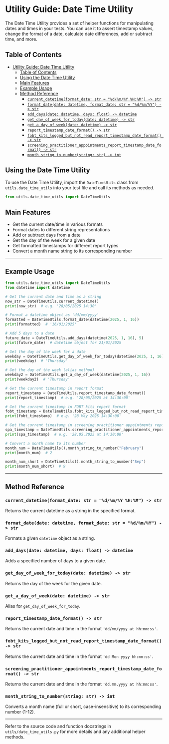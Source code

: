 # Utility Guide: Date Time Utility

The Date Time Utility provides a set of helper functions for manipulating dates and times in your tests.
You can use it to assert timestamp values, change the format of a date, calculate date differences, add or subtract time, and more.

## Table of Contents

- [Utility Guide: Date Time Utility](#utility-guide-date-time-utility)
  - [Table of Contents](#table-of-contents)
  - [Using the Date Time Utility](#using-the-date-time-utility)
  - [Main Features](#main-features)
  - [Example Usage](#example-usage)
  - [Method Reference](#method-reference)
    - [`current_datetime(format_date: str = "%d/%m/%Y %H:%M") -> str`](#current_datetimeformat_date-str--dmy-hm---str)
    - [`format_date(date: datetime, format_date: str = "%d/%m/%Y") -> str`](#format_datedate-datetime-format_date-str--dmy---str)
    - [`add_days(date: datetime, days: float) -> datetime`](#add_daysdate-datetime-days-float---datetime)
    - [`get_day_of_week_for_today(date: datetime) -> str`](#get_day_of_week_for_todaydate-datetime---str)
    - [`get_a_day_of_week(date: datetime) -> str`](#get_a_day_of_weekdate-datetime---str)
    - [`report_timestamp_date_format() -> str`](#report_timestamp_date_format---str)
    - [`fobt_kits_logged_but_not_read_report_timestamp_date_format() -> str`](#fobt_kits_logged_but_not_read_report_timestamp_date_format---str)
    - [`screening_practitioner_appointments_report_timestamp_date_format() -> str`](#screening_practitioner_appointments_report_timestamp_date_format---str)
    - [`month_string_to_number(string: str) -> int`](#month_string_to_numberstring-str---int)

## Using the Date Time Utility

To use the Date Time Utility, import the `DateTimeUtils` class from `utils.date_time_utils` into your test file and call its methods as needed.

```python
from utils.date_time_utils import DateTimeUtils
```

## Main Features

- Get the current date/time in various formats
- Format dates to different string representations
- Add or subtract days from a date
- Get the day of the week for a given date
- Get formatted timestamps for different report types
- Convert a month name string to its corresponding number

---

## Example Usage

```python
from utils.date_time_utils import DateTimeUtils
from datetime import datetime

# Get the current date and time as a string
now_str = DateTimeUtils.current_datetime()
print(now_str)  # e.g. '28/05/2025 14:30'

# Format a datetime object as 'dd/mm/yyyy'
formatted = DateTimeUtils.format_date(datetime(2025, 1, 16))
print(formatted)  # '16/01/2025'

# Add 5 days to a date
future_date = DateTimeUtils.add_days(datetime(2025, 1, 16), 5)
print(future_date)  # datetime object for 21/01/2025

# Get the day of the week for a date
weekday = DateTimeUtils.get_day_of_week_for_today(datetime(2025, 1, 16))
print(weekday)  # 'Thursday'

# Get the day of the week (alias method)
weekday2 = DateTimeUtils.get_a_day_of_week(datetime(2025, 1, 16))
print(weekday2)  # 'Thursday'

# Get the current timestamp in report format
report_timestamp = DateTimeUtils.report_timestamp_date_format()
print(report_timestamp)  # e.g. '28/05/2025 at 14:30:00'

# Get the current timestamp in FOBT kits report format
fobt_timestamp = DateTimeUtils.fobt_kits_logged_but_not_read_report_timestamp_date_format()
print(fobt_timestamp)  # e.g. '28 May 2025 14:30:00'

# Get the current timestamp in screening practitioner appointments report format
spa_timestamp = DateTimeUtils.screening_practitioner_appointments_report_timestamp_date_format()
print(spa_timestamp)  # e.g. '28.05.2025 at 14:30:00'

# Convert a month name to its number
month_num = DateTimeUtils().month_string_to_number("February")
print(month_num)  # 2

month_num_short = DateTimeUtils().month_string_to_number("Sep")
print(month_num_short)  # 9
```

---

## Method Reference

### `current_datetime(format_date: str = "%d/%m/%Y %H:%M") -> str`

Returns the current datetime as a string in the specified format.

### `format_date(date: datetime, format_date: str = "%d/%m/%Y") -> str`

Formats a given `datetime` object as a string.

### `add_days(date: datetime, days: float) -> datetime`

Adds a specified number of days to a given date.

### `get_day_of_week_for_today(date: datetime) -> str`

Returns the day of the week for the given date.

### `get_a_day_of_week(date: datetime) -> str`

Alias for `get_day_of_week_for_today`.

### `report_timestamp_date_format() -> str`

Returns the current date and time in the format `'dd/mm/yyyy at hh:mm:ss'`.

### `fobt_kits_logged_but_not_read_report_timestamp_date_format() -> str`

Returns the current date and time in the format `'dd Mon yyyy hh:mm:ss'`.

### `screening_practitioner_appointments_report_timestamp_date_format() -> str`

Returns the current date and time in the format `'dd.mm.yyyy at hh:mm:ss'`.

### `month_string_to_number(string: str) -> int`

Converts a month name (full or short, case-insensitive) to its corresponding number (1-12).

---

Refer to the source code and function docstrings in `utils/date_time_utils.py` for more details and any additional helper methods.
